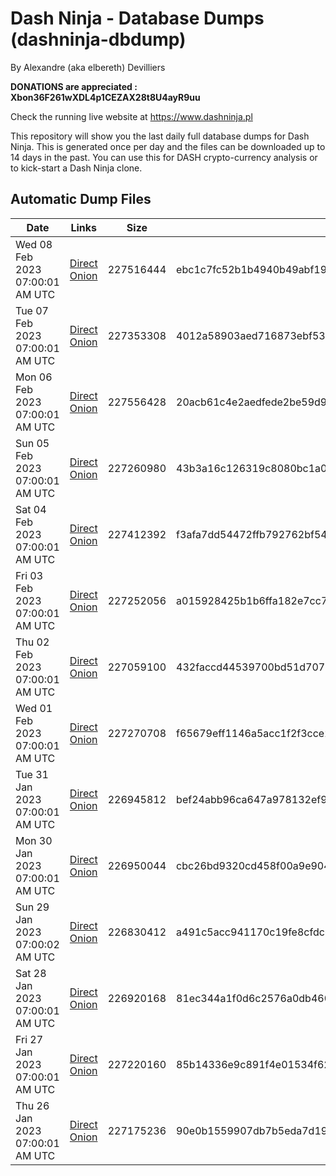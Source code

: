# Dash Ninja - Database Dumps (dashninja-dbdump)
By Alexandre (aka elbereth) Devilliers

**DONATIONS are appreciated : Xbon36F261wXDL4p1CEZAX28t8U4ayR9uu**

Check the running live website at https://www.dashninja.pl

This repository will show you the last daily full database dumps for Dash Ninja. This is generated once per day and the files can be downloaded up to 14 days in the past.
You can use this for DASH crypto-currency analysis or to kick-start a Dash Ninja clone.


## Automatic Dump Files
| Date | Links | Size | SHA256 |
|--|--|--|--|
| Wed 08 Feb 2023 07:00:01 AM UTC | [Direct](https://oshi.at/zDGH) [Onion](http://5ety7tpkim5me6eszuwcje7bmy25pbtrjtue7zkqqgziljwqy3rrikqd.onion/zDGH) | 227516444 | ebc1c7fc52b1b4940b49abf1978ac2d516d36dfc9abc83b02e0438ac5f66b8e5 | 
| Tue 07 Feb 2023 07:00:01 AM UTC | [Direct](https://oshi.at/wwUo) [Onion](http://5ety7tpkim5me6eszuwcje7bmy25pbtrjtue7zkqqgziljwqy3rrikqd.onion/wwUo) | 227353308 | 4012a58903aed716873ebf53ad35bcb33a772f02b7549697e541ea5d3ee2799c | 
| Mon 06 Feb 2023 07:00:01 AM UTC | [Direct](https://oshi.at/pctn) [Onion](http://5ety7tpkim5me6eszuwcje7bmy25pbtrjtue7zkqqgziljwqy3rrikqd.onion/pctn) | 227556428 | 20acb61c4e2aedfede2be59d9b43d2be3992c519aab4085882c72a20f9941380 | 
| Sun 05 Feb 2023 07:00:01 AM UTC | [Direct](https://oshi.at/jUyp) [Onion](http://5ety7tpkim5me6eszuwcje7bmy25pbtrjtue7zkqqgziljwqy3rrikqd.onion/jUyp) | 227260980 | 43b3a16c126319c8080bc1a0aee4f2424fe99bee74a91f8bc7aeac9a6f1bcb32 | 
| Sat 04 Feb 2023 07:00:01 AM UTC | [Direct](https://oshi.at/SMsD) [Onion](http://5ety7tpkim5me6eszuwcje7bmy25pbtrjtue7zkqqgziljwqy3rrikqd.onion/SMsD) | 227412392 | f3afa7dd54472ffb792762bf5429410778d9e5c465844b408e7f28818fdd7a15 | 
| Fri 03 Feb 2023 07:00:01 AM UTC | [Direct](https://oshi.at/tgmh) [Onion](http://5ety7tpkim5me6eszuwcje7bmy25pbtrjtue7zkqqgziljwqy3rrikqd.onion/tgmh) | 227252056 | a015928425b1b6ffa182e7cc787e52c25aac26bea73d9aea8bf31f4705f01ba4 | 
| Thu 02 Feb 2023 07:00:01 AM UTC | [Direct](https://oshi.at/rFMY) [Onion](http://5ety7tpkim5me6eszuwcje7bmy25pbtrjtue7zkqqgziljwqy3rrikqd.onion/rFMY) | 227059100 | 432faccd44539700bd51d707d10754d7dc277b25c27ec42210b0219a2d399637 | 
| Wed 01 Feb 2023 07:00:01 AM UTC | [Direct](<html>) [Onion]() | 227270708 | f65679eff1146a5acc1f2f3cce2e238b91178b62729416c808c2365ff91364ae | 
| Tue 31 Jan 2023 07:00:01 AM UTC | [Direct](https://oshi.at/ncmS) [Onion](http://5ety7tpkim5me6eszuwcje7bmy25pbtrjtue7zkqqgziljwqy3rrikqd.onion/ncmS) | 226945812 | bef24abb96ca647a978132ef9b917679be99379fccbbc89c2d1be78cfcf709c8 | 
| Mon 30 Jan 2023 07:00:01 AM UTC | [Direct](https://oshi.at/VGEv) [Onion](http://5ety7tpkim5me6eszuwcje7bmy25pbtrjtue7zkqqgziljwqy3rrikqd.onion/VGEv) | 226950044 | cbc26bd9320cd458f00a9e90449f2d459be2eb0bb84d9eef638f4cc12b41a0f9 | 
| Sun 29 Jan 2023 07:00:02 AM UTC | [Direct](https://oshi.at/GVvh) [Onion](http://5ety7tpkim5me6eszuwcje7bmy25pbtrjtue7zkqqgziljwqy3rrikqd.onion/GVvh) | 226830412 | a491c5acc941170c19fe8cfdc63a032b44b16cc9658dfa2032fd24a46e652845 | 
| Sat 28 Jan 2023 07:00:01 AM UTC | [Direct](https://oshi.at/mXGt) [Onion](http://5ety7tpkim5me6eszuwcje7bmy25pbtrjtue7zkqqgziljwqy3rrikqd.onion/mXGt) | 226920168 | 81ec344a1f0d6c2576a0db460de8e8cae2a1271dace21d6e27e7c4d83e1a87a1 | 
| Fri 27 Jan 2023 07:00:01 AM UTC | [Direct](https://oshi.at/vAEu) [Onion](http://5ety7tpkim5me6eszuwcje7bmy25pbtrjtue7zkqqgziljwqy3rrikqd.onion/vAEu) | 227220160 | 85b14336e9c891f4e01534f62ef191eff70fa38fdffae4a0be96de9d3f27850f | 
| Thu 26 Jan 2023 07:00:01 AM UTC | [Direct](https://oshi.at/sRmW) [Onion](http://5ety7tpkim5me6eszuwcje7bmy25pbtrjtue7zkqqgziljwqy3rrikqd.onion/sRmW) | 227175236 | 90e0b1559907db7b5eda7d19a4334d3ff9cccb599183fc72f5af079d474c9765 | 
